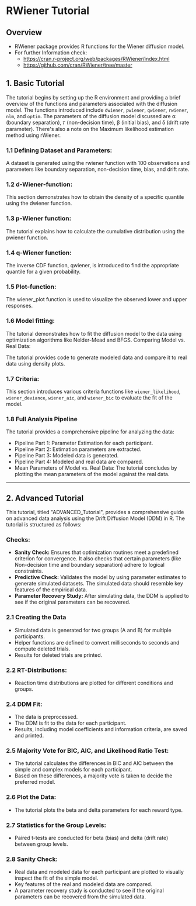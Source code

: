 # RWiener Tutorial

## Overview
- RWiener package provides R functions for the Wiener diffusion model.
- For further Information check:
  - https://cran.r-project.org/web/packages/RWiener/index.html
  - https://github.com/cran/RWiener/tree/master

## 1. Basic Tutorial
The tutorial begins by setting up the R environment and providing a brief overview of the functions and parameters associated with the diffusion model.
The functions introduced include `dwiener`, `pwiener`, `qwiener`, `rwiener`, `nlm`, and `optim`.
The parameters of the diffusion model discussed are α (boundary separation), 𝜏 (non-decision time), β (initial bias), and δ (drift rate parameter).
There's also a note on the Maximum likelihood estimation method using rWiener.


### 1.1 Defining Dataset and Parameters:

A dataset is generated using the rwiener function with 100 observations and parameters like boundary separation, non-decision time, bias, and drift rate.

### 1.2 d-Wiener-function:

This section demonstrates how to obtain the density of a specific quantile using the dwiener function.

### 1.3 p-Wiener function:

The tutorial explains how to calculate the cumulative distribution using the pwiener function.

### 1.4 q-Wiener function:

The inverse CDF function, qwiener, is introduced to find the appropriate quantile for a given probability.

### 1.5 Plot-function:

The wiener_plot function is used to visualize the observed lower and upper responses.

### 1.6 Model fitting:

The tutorial demonstrates how to fit the diffusion model to the data using optimization algorithms like Nelder-Mead and BFGS.
Comparing Model vs. Real Data:

The tutorial provides code to generate modeled data and compare it to real data using density plots.
### 1.7 Criteria:

This section introduces various criteria functions like `wiener_likelihood`, `wiener_deviance`, `wiener_aic`, and `wiener_bic` to evaluate the fit of the model.

### 1.8 Full Analysis Pipeline
The tutorial provides a comprehensive pipeline for analyzing the data:
- Pipeline Part 1: Parameter Estimation for each participant.
- Pipeline Part 2: Estimation parameters are extracted.
- Pipeline Part 3: Modeled data is generated.
- Pipeline Part 4: Modeled and real data are compared.
- Mean Parameters of Model vs. Real Data: The tutorial concludes by plotting the mean parameters of the model against the real data.


---


## 2. Advanced Tutorial

This tutorial, titled "ADVANCED_Tutorial", provides a comprehensive guide on advanced data analysis using the Drift Diffusion Model (DDM) in R. The tutorial is structured as follows:

### Checks:

- __Sanity Check:__ Ensures that optimization routines meet a predefined criterion for convergence. It also checks that certain parameters (like Non-decision time and boundary separation) adhere to logical constraints.
- __Predictive Check:__ Validates the model by using parameter estimates to generate simulated datasets. The simulated data should resemble key features of the empirical data.
- __Parameter Recovery Study:__ After simulating data, the DDM is applied to see if the original parameters can be recovered.

### 2.1 Creating the Data
- Simulated data is generated for two groups (A and B) for multiple participants.
- Helper functions are defined to convert milliseconds to seconds and compute deleted trials.
- Results for deleted trials are printed.

### 2.2 RT-Distributions:

- Reaction time distributions are plotted for different conditions and groups.

### 2.4 DDM Fit:
- The data is preprocessed.
- The DDM is fit to the data for each participant.
- Results, including model coefficients and information criteria, are saved and printed.

### 2.5 Majority Vote for BIC, AIC, and Likelihood Ratio Test:

- The tutorial calculates the differences in BIC and AIC between the simple and complex models for each participant.
- Based on these differences, a majority vote is taken to decide the preferred model.

### 2.6 Plot the Data:

- The tutorial plots the beta and delta parameters for each reward type.

### 2.7 Statistics for the Group Levels:

- Paired t-tests are conducted for beta (bias) and delta (drift rate) between group levels.

### 2.8 Sanity Check:

- Real data and modeled data for each participant are plotted to visually inspect the fit of the simple model.
- Key features of the real and modeled data are compared.
- A parameter recovery study is conducted to see if the original parameters can be recovered from the simulated data.